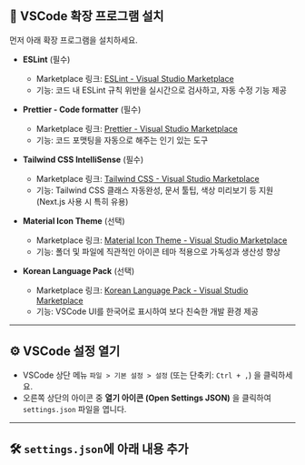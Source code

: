 ## 🧩 VSCode 확장 프로그램 설치

먼저 아래 확장 프로그램을 설치하세요.

- **ESLint** (필수)  
  - Marketplace 링크: [ESLint - Visual Studio Marketplace](https://marketplace.visualstudio.com/items?itemName=dbaeumer.vscode-eslint)  
  - 기능: 코드 내 ESLint 규칙 위반을 실시간으로 검사하고, 자동 수정 기능 제공  

- **Prettier - Code formatter** (필수)  
  - Marketplace 링크: [Prettier - Visual Studio Marketplace](https://marketplace.visualstudio.com/items?itemName=esbenp.prettier-vscode)  
  - 기능: 코드 포맷팅을 자동으로 해주는 인기 있는 도구  

- **Tailwind CSS IntelliSense** (필수)  
  - Marketplace 링크: [Tailwind CSS - Visual Studio Marketplace](https://marketplace.visualstudio.com/items?itemName=bradlc.vscode-tailwindcss)  
  - 기능: Tailwind CSS 클래스 자동완성, 문서 툴팁, 색상 미리보기 등 지원 (Next.js 사용 시 특히 유용)  

- **Material Icon Theme** (선택)  
  - Marketplace 링크: [Material Icon Theme - Visual Studio Marketplace](https://marketplace.visualstudio.com/items?itemName=pkief.material-icon-theme)  
  - 기능: 폴더 및 파일에 직관적인 아이콘 테마 적용으로 가독성과 생산성 향상  

- **Korean Language Pack** (선택)  
  - Marketplace 링크: [Korean Language Pack - Visual Studio Marketplace](https://marketplace.visualstudio.com/items?itemName=MS-CEINTL.vscode-language-pack-ko)  
  - 기능: VSCode UI를 한국어로 표시하여 보다 친숙한 개발 환경 제공  

---

## ⚙️ VSCode 설정 열기

- VSCode 상단 메뉴 `파일 > 기본 설정 > 설정` (또는 단축키: `Ctrl + ,`) 을 클릭하세요.  
- 오른쪽 상단의 아이콘 중 **열기 아이콘 (Open Settings JSON)** 을 클릭하여 `settings.json` 파일을 엽니다.

---

## 🛠️ `settings.json`에 아래 내용 추가